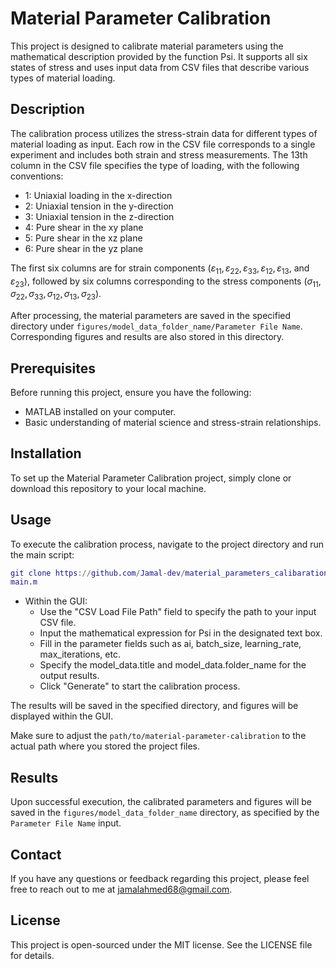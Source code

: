 # Material Parameter Calibration

This project is designed to calibrate material parameters using the mathematical description provided by the function Psi. It supports all six states of stress and uses input data from CSV files that describe various types of material loading.

## Description

The calibration process utilizes the stress-strain data for different types of material loading as input. Each row in the CSV file corresponds to a single experiment and includes both strain and stress measurements. The 13th column in the CSV file specifies the type of loading, with the following conventions:
- 1: Uniaxial loading in the x-direction
- 2: Uniaxial tension in the y-direction
- 3: Uniaxial tension in the z-direction
- 4: Pure shear in the xy plane
- 5: Pure shear in the xz plane
- 6: Pure shear in the yz plane

The first six columns are for strain components ($\varepsilon_{11}, \varepsilon_{22}, \varepsilon_{33}, \varepsilon_{12}, \varepsilon_{13},$ and $\varepsilon_{23}$), followed by six columns corresponding to the stress components ($\sigma_{11}, \sigma_{22}, \sigma_{33}, \sigma_{12}, \sigma_{13}, \sigma_{23}$).

After processing, the material parameters are saved in the specified directory under `figures/model_data_folder_name/Parameter File Name`. Corresponding figures and results are also stored in this directory.

## Prerequisites

Before running this project, ensure you have the following:
- MATLAB installed on your computer.
- Basic understanding of material science and stress-strain relationships.

## Installation

To set up the Material Parameter Calibration project, simply clone or download this repository to your local machine.

## Usage

To execute the calibration process, navigate to the project directory and run the main script:

```matlab
git clone https://github.com/Jamal-dev/material_parameters_calibaration/
main.m
```
- Within the GUI:
   - Use the "CSV Load File Path" field to specify the path to your input CSV file.
   - Input the mathematical expression for Psi in the designated text box.
   - Fill in the parameter fields such as ai, batch_size, learning_rate, max_iterations, etc.
   - Specify the model_data.title and model_data.folder_name for the output results.
   - Click "Generate" to start the calibration process.

The results will be saved in the specified directory, and figures will be displayed within the GUI.

Make sure to adjust the `path/to/material-parameter-calibration` to the actual path where you stored the project files.

## Results

Upon successful execution, the calibrated parameters and figures will be saved in the `figures/model_data_folder_name` directory, as specified by the `Parameter File Name` input.

## Contact

If you have any questions or feedback regarding this project, please feel free to reach out to me at jamalahmed68@gmail.com.

## License

This project is open-sourced under the MIT license. See the LICENSE file for details.

